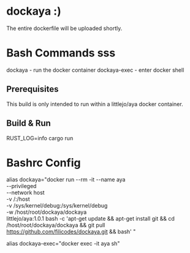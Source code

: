 # dockaya :)

The entire dockerfile will be uploaded shortly.

# Bash Commands sss

dockaya - run the docker container
dockaya-exec - enter docker shell

## Prerequisites

This build is only intended to run within a littlejo/aya docker container.

## Build & Run

RUST_LOG=info cargo run
 
# Bashrc Config

alias dockaya="docker run --rm -it --name aya \
                    --privileged \
                    --network host \
                    -v /:/host \
                    -v /sys/kernel/debug:/sys/kernel/debug \
                    -w /host/root/dockaya/dockaya \
                    littlejo/aya:1.0.1 bash -c 'apt-get update && apt-get install git && cd /host/root/dockaya/dockaya && git pull https://github.com/filicodes/dockaya.git && bash'
"

alias dockaya-exec="docker exec -it aya sh"
